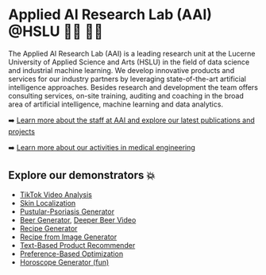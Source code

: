 # Applied AI Research Lab (AAI) @HSLU 👩‍💻 👨‍💻

The Applied AI Research Lab (AAI) is a leading research unit at the Lucerne University of Applied Science and Arts (HSLU) in the field of data science and industrial machine learning. We develop innovative products and services for our industry partners by leveraging state-of-the-art artificial intelligence approaches. Besides research and development the team offers consulting services, on-site training, auditing and coaching in the broad area of artificial intelligence, machine learning and data analytics.

➡️ [Learn more about the staff at AAI and explore our latest publications and projects](https://www.hslu.ch/en/lucerne-school-of-information-technology/research/labs/applied-ai/?sourceurl=/aai)

➡️ [Learn more about our activities in medical engineering](https://www.hslu.ch/en/lucerne-university-of-applied-sciences-and-arts/research/medtech-kooperation/?sourceurl=/medtech)

## Explore our demonstrators 💥
- [TikTok Video Analysis](https://tiktok.abiz.ch/)
- [Skin Localization](http://skin-localization.abiz.vpcloud.abiz.ch/index.html)
- [Pustular-Psoriasis Generator](https://dbe-derm.dbe.unibas.ch/ppp)
- [Beer Generator](https://beer.abiz.ch/), [Deeper Beer Video](https://www.youtube.com/watch?v=T7INqKkIe4E)
- [Recipe Generator](https://rezeptgenerator.abiz.ch/)
- [Recipe from Image Generator](https://image-to-recipe.abiz.ch/)
- [Text-Based Product Recommender](https://text-recommender.abiz.ch/)
- [Preference-Based Optimization](https://hyperplane.abiz.ch/#/viewGraph)
- [Horoscope Generator (fun)](https://horoscope.abiz.ch/#/)

